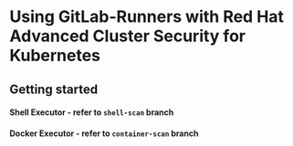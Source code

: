 # Using GitLab-Runners with Red Hat Advanced Cluster Security for Kubernetes 

## Getting started
#### Shell Executor - refer to `shell-scan` branch
#### Docker Executor - refer to `container-scan` branch
